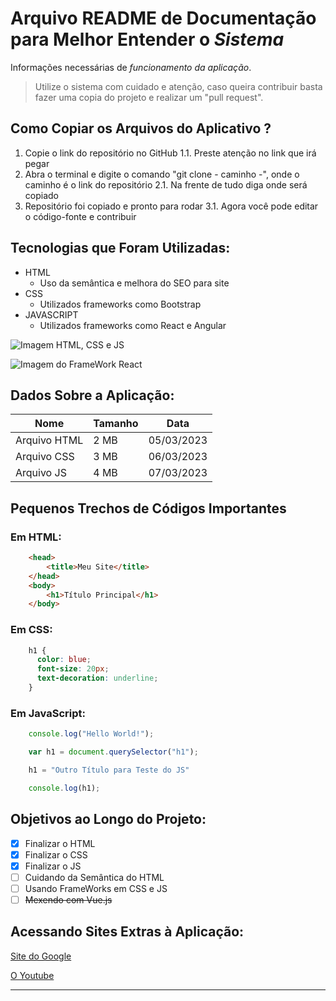 # Arquivo **README** de Documentação para Melhor Entender o _Sistema_

Informações necessárias de *funcionamento da aplicação*.

> Utilize o sistema com cuidado e atenção, caso queira contribuir basta fazer uma copia do projeto e realizar um "pull request".

## Como Copiar os Arquivos do __Aplicativo__ ?

1. Copie o link do repositório no GitHub
  1.1. Preste atenção no link que irá pegar
2. Abra o terminal e digite o comando "git clone - caminho -", onde o caminho é o link do repositório
  2.1. Na frente de tudo diga onde será copiado
3. Repositório foi copiado e pronto para rodar
  3.1. Agora você pode editar o código-fonte e contribuir

## Tecnologias que Foram Utilizadas:

- HTML
  - Uso da semântica e melhora do SEO para site
- CSS
  - Utilizados frameworks como Bootstrap
- JAVASCRIPT
  - Utilizados frameworks como React e Angular 

![Imagem HTML, CSS e JS](hcj.png)

![Imagem do FrameWork React](https://cdn.thexcodes.com/imgs/reactJS.png)

## Dados Sobre a Aplicação:

Nome | Tamanho | Data
-----|---------|-----
Arquivo HTML | 2 MB | 05/03/2023
Arquivo CSS | 3 MB | 06/03/2023
Arquivo JS | 4 MB | 07/03/2023

## Pequenos Trechos de Códigos Importantes

### Em HTML:

```html
    <head>
        <title>Meu Site</title>
    </head>
    <body>
        <h1>Título Principal</h1>
    </body>
```

### Em CSS: 

```css
    h1 {
      color: blue;
      font-size: 20px;
      text-decoration: underline;  
    }
```

### Em JavaScript:

```js
    console.log("Hello World!");

    var h1 = document.querySelector("h1");

    h1 = "Outro Título para Teste do JS"

    console.log(h1);
```

## Objetivos ao Longo do Projeto:

- [x] Finalizar o HTML
- [x] Finalizar o CSS
- [x] Finalizar o JS
- [ ] Cuidando da Semântica do HTML
- [ ] Usando FrameWorks em CSS e JS
- [ ] ~~Mexendo com Vue.js~~

## Acessando Sites Extras à Aplicação:

[Site do Google][google]

[O Youtube][youtube]

---

[google]: https://www.google.com
[youtube]: https://www.youtube.com/
